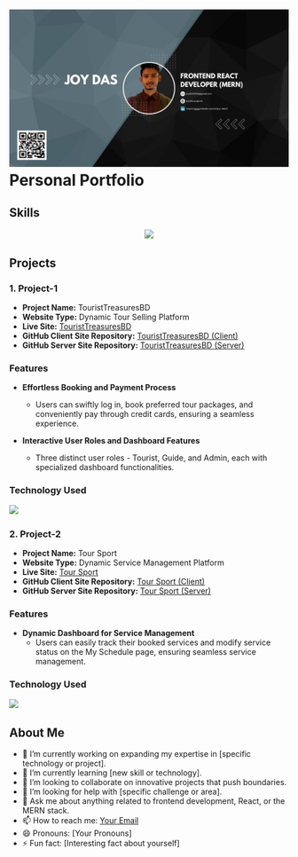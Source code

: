 # ![Banner Image](./github.jpg) Personal Portfolio

## Skills

<p align="center">
  <a href="https://skillicons.dev">
    <img src="https://skillicons.dev/icons?i=react,js,express,mongodb,nodejs,html,css,tailwindcss,firebase,bootstrap" />
  </a>
</p>

## Projects

### 1. Project-1

- **Project Name:** TouristTreasuresBD
- **Website Type:** Dynamic Tour Selling Platform
- **Live Site:** [TouristTreasuresBD](https://assignment12-848ad.web.app)
- **GitHub Client Site Repository:** [TouristTreasuresBD (Client)](https://github.com/Anirbandasjoy/TouristTreasuresBD-Client)
- **GitHub Server Site Repository:** [TouristTreasuresBD (Server)](https://github.com/Anirbandasjoy/TouristTreasuresBD-Server)

### Features
- **Effortless Booking and Payment Process**
  - Users can swiftly log in, book preferred tour packages, and conveniently pay through credit cards, ensuring a seamless experience.

- **Interactive User Roles and Dashboard Features**
  - Three distinct user roles - Tourist, Guide, and Admin, each with specialized dashboard functionalities.


### Technology Used

 <a href="https://skillicons.dev">
    <img src="https://skillicons.dev/icons?i=react,js,express,mongodb,stripe" />
  </a>


### 2. Project-2

- **Project Name:** Tour Sport
- **Website Type:** Dynamic Service Management Platform
- **Live Site:** [Tour Sport](https://tour-sport.web.app)
- **GitHub Client Site Repository:** [Tour Sport (Client)](https://github.com/Anirbandasjoy/tour-sport-client)
- **GitHub Server Site Repository:** [Tour Sport (Server)](https://github.com/Anirbandasjoy/tour-sport-server)

### Features
- **Dynamic Dashboard for Service Management**
  - Users can easily track their booked services and modify service status on the My Schedule page, ensuring seamless service management.


### Technology Used

 <a href="https://skillicons.dev">
    <img src="https://skillicons.dev/icons?i=react,js,express,mongodb" />
  </a>


## About Me

- 🔭 I’m currently working on expanding my expertise in [specific technology or project].
- 🌱 I’m currently learning [new skill or technology].
- 👯 I’m looking to collaborate on innovative projects that push boundaries.
- 🤔 I’m looking for help with [specific challenge or area].
- 💬 Ask me about anything related to frontend development, React, or the MERN stack.
- 📫 How to reach me: [Your Email](mailto:your.email@example.com)
- 😄 Pronouns: [Your Pronouns]
- ⚡ Fun fact: [Interesting fact about yourself]
